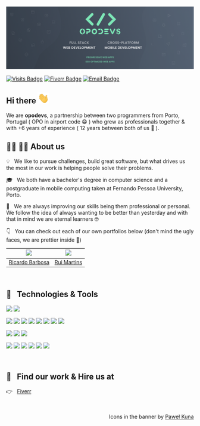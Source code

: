 [![opodev's GitHub Banner](./Cover.png)](https://github.com/opodevs)

[![Visits Badge](https://badges.pufler.dev/visits/opodevs/opodevs)](https://github.com/opodevs)
[![Fiverr Badge](https://img.shields.io/badge/Fiverr-Hire_Us-informational?style=flat&logo=fiverr&logoColor=white&color=1CA2F1)](https://www.fiverr.com/opodevs)
[![Email Badge](https://img.shields.io/badge/Email-Contact_Us-informational?style=flat&logo=gmail&logoColor=white&color=1CA2F1)](mailto:opo.devs@gmail.com)

## Hi there <img src="https://raw.githubusercontent.com/opodevs/opodevs/main/wave.gif" width="30px">

We are **opodevs**, a partnership between two programmers from Porto, Portugal ( OPO in airport code 😁 ) who grew as professionals together & with +6 years of experience ( 12 years between both of us 💪 ).

## 👨‍💻 👨‍💻 About us

💡 &nbsp; We like to pursue challenges, build great software, but what drives us the most in our work is helping people solve their problems.

🎓 &nbsp; We both have a bachelor's degree in computer science and a postgraduate in mobile computing taken at Fernando Pessoa University, Porto.

🌱 &nbsp; We are always improving our skills being them professional or personal. We follow the idea of always wanting to be better than yesterday and with that in mind we are eternal learners 🤓

👇 &nbsp; You can check out each of our own portfolios below (don't mind the ugly faces, we are prettier inside 🥺)

| <a href="https://github.com/RicardoPBarbosa"><img src="https://avatars.githubusercontent.com/u/20243398?s=460&u=e369f27f3e5c1cb47a95ebc85005251a82a1f5f3&v=4" width="200px"></a> | <a href="https://github.com/ruimartins21"><img src="https://avatars.githubusercontent.com/u/10747165?s=460&u=36fa81c6f92588daaa0c53e409228518c972ccbf&v=4" width="200px"></a> |
| :---------: | :---------: |
| <a href="https://github.com/RicardoPBarbosa">Ricardo Barbosa</a> | <a href="https://github.com/ruimartins21">Rui Martins</a> |

<br>

## 🔧 &nbsp; Technologies & Tools

![](https://img.shields.io/badge/OS-Mac_OS-informational?style=flat&logo=apple&logoColor=white&color=4F5C6D)
![](https://img.shields.io/badge/Editor-Visual_Studio_Code-informational?style=flat&logo=visual-studio-code&logoColor=white&color=4F5C6D)

![](https://img.shields.io/badge/Code-Javascript-informational?style=flat&logo=javascript&logoColor=white&color=4F5C6D)
![](https://img.shields.io/badge/Code-Typescript-informational?style=flat&logo=typescript&logoColor=white&color=4F5C6D)
![](https://img.shields.io/badge/Code-React-informational?style=flat&logo=react&logoColor=white&color=4F5C6D)
![](https://img.shields.io/badge/Code-Next.js-informational?style=flat&logo=next.js&logoColor=white&color=4F5C6D)
![](https://img.shields.io/badge/Code-React_Native-informational?style=flat&logo=react&logoColor=white&color=4F5C6D)
![](https://img.shields.io/badge/Code-Angular-informational?style=flat&logo=angular&logoColor=white&color=4F5C6D)
![](https://img.shields.io/badge/Code-Laravel-informational?style=flat&logo=laravel&logoColor=white&color=4F5C6D)
![](https://img.shields.io/badge/Code-Node.js-informational?style=flat&logo=node.js&logoColor=white&color=4F5C6D)

![](https://img.shields.io/badge/Style-CSS-informational?style=flat&logo=css3&logoColor=white&color=4F5C6D)
![](https://img.shields.io/badge/Style-SASS-informational?style=flat&logo=sass&logoColor=white&color=4F5C6D)
![](https://img.shields.io/badge/Style-Styled_Components-informational?style=flat&logo=styled-components&logoColor=white&color=4F5C6D)

![](https://img.shields.io/badge/Tools-Mongo_DB-informational?style=flat&logo=mongodb&logoColor=white&color=4F5C6D)
![](https://img.shields.io/badge/Tools-PostgreSQL-informational?style=flat&logo=postgresql&logoColor=white&color=4F5C6D)
![](https://img.shields.io/badge/Tools-MySQL-informational?style=flat&logo=mysql&logoColor=white&color=4F5C6D)
![](https://img.shields.io/badge/Tools-Docker-informational?style=flat&logo=docker&logoColor=white&color=4F5C6D)
![](https://img.shields.io/badge/Tools-SEO_Optimization-informational?style=flat&color=4F5C6D)
![](https://img.shields.io/badge/Tools-Progressive_Web_Apps-informational?style=flat&color=4F5C6D)

<br>

## 💼 &nbsp; Find our work & Hire us at

<p align="left">
  👉 &nbsp; 
  <a href="https://www.fiverr.com/opodevs" target="_blank">
    Fiverr
  </a>
</p>

<br>

<p align='right'>
  Icons in the banner by <a href="https://twitter.com/codecalm">Paweł Kuna</a>
</p>

